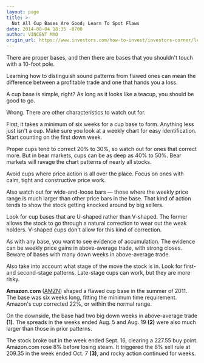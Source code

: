```yaml
---
layout: page
title: >-
  Not All Cup Bases Are Good; Learn To Spot Flaws
date: 2014-08-04 18:35 -0700
author: VINCENT MAO
origin_url: https://www.investors.com/how-to-invest/investors-corner/learn-the-pitfalls-of-cups/
---
```


There are proper bases, and then there are bases that you shouldn't touch with a 10-foot pole.

Learning how to distinguish sound patterns from flawed ones can mean the difference between a profitable trade and one that hands you a loss.

A cup base is simple, right? As long as it looks like a teacup, you should be good to go.

Wrong. There are other characteristics to watch out for.

First, it takes a minimum of six weeks for a cup base to form. Anything less just isn't a cup. Make sure you look at a weekly chart for easy identification. Start counting on the first down week.

Proper cups tend to correct 20% to 30%, so watch out for ones that correct more. But in bear markets, cups can be as deep as 40% to 50%. Bear markets will ravage the chart patterns of nearly all stocks.

Avoid cups where price action is all over the place. Focus on ones with calm, tight and constructive price work.

Also watch out for wide-and-loose bars — those where the weekly price range is much larger than other price bars in the base. That kind of action tends to show the stock getting knocked around by big sellers.

Look for cup bases that are U-shaped rather than V-shaped. The former allows the stock to go through a natural correction to wear out the weak holders. V-shaped cups don't allow for this kind of correction.

As with any base, you want to see evidence of accumulation. The evidence can be weekly price gains in above-average trade, with strong closes. Beware of bases with many down weeks in above-average trade.

Also take into account what stage of the move the stock is in. Look for first- and second-stage patterns. Late-stage cups can work, but they are more risky.

**Amazon.com** ([AMZN](https://research.investors.com/quote.aspx?symbol=AMZN)) shaped a flawed cup base in the summer of 2011. The base was six weeks long, fitting the minimum time requirement. Amazon's cup corrected 22%, or within the normal range.

On the downside, the base had two big down weeks in above-average trade **(1)**. The spreads in the weeks ended Aug. 5 and Aug. 19 **(2)** were also much larger than those in prior patterns.

The stock broke out in the week ended Sept. 16, clearing a 227.55 buy point. Amazon.com rose 8% before losing steam. It triggered the 8% sell rule at 209.35 in the week ended Oct. 7 **(3)**, and rocky action continued for weeks.
